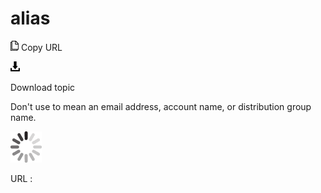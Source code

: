 # alias

![Copy URL](media/alias/Copy.png)
Copy URL

![Download](media/alias/Download.png)

Download topic

Don't use to mean an email address, account name, or distribution group name.

![In progress](media/alias/activity-large.gif)

URL :
